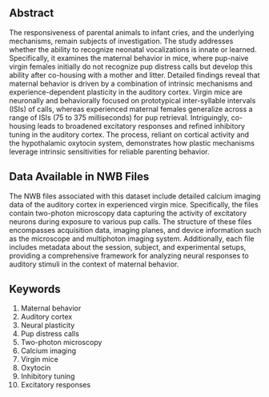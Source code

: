 ## Abstract

The responsiveness of parental animals to infant cries, and the underlying mechanisms, remain subjects of investigation. The study addresses whether the ability to recognize neonatal vocalizations is innate or learned. Specifically, it examines the maternal behavior in mice, where pup-naive virgin females initially do not recognize pup distress calls but develop this ability after co-housing with a mother and litter. Detailed findings reveal that maternal behavior is driven by a combination of intrinsic mechanisms and experience-dependent plasticity in the auditory cortex. Virgin mice are neuronally and behaviorally focused on prototypical inter-syllable intervals (ISIs) of calls, whereas experienced maternal females generalize across a range of ISIs (75 to 375 milliseconds) for pup retrieval. Intriguingly, co-housing leads to broadened excitatory responses and refined inhibitory tuning in the auditory cortex. The process, reliant on cortical activity and the hypothalamic oxytocin system, demonstrates how plastic mechanisms leverage intrinsic sensitivities for reliable parenting behavior.

## Data Available in NWB Files

The NWB files associated with this dataset include detailed calcium imaging data of the auditory cortex in experienced virgin mice. Specifically, the files contain two-photon microscopy data capturing the activity of excitatory neurons during exposure to various pup calls. The structure of these files encompasses acquisition data, imaging planes, and device information such as the microscope and multiphoton imaging system. Additionally, each file includes metadata about the session, subject, and experimental setups, providing a comprehensive framework for analyzing neural responses to auditory stimuli in the context of maternal behavior.

## Keywords

1. Maternal behavior
2. Auditory cortex
3. Neural plasticity
4. Pup distress calls
5. Two-photon microscopy
6. Calcium imaging
7. Virgin mice
8. Oxytocin
9. Inhibitory tuning
10. Excitatory responses
